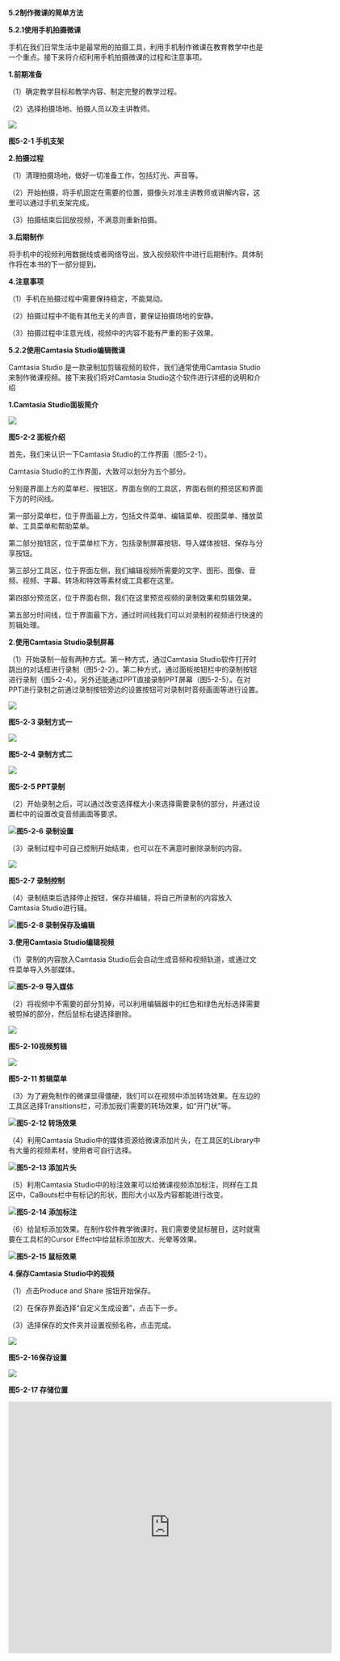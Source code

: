 

**5.2制作微课的简单方法**

**5.2.1使用手机拍摄微课**

手机在我们日常生活中是最常用的拍摄工具，利用手机制作微课在教育教学中也是一个重点。接下来将介绍利用手机拍摄微课的过程和注意事项。

**1.前期准备**

（1）确定教学目标和教学内容、制定完整的教学过程。

（2）选择拍摄场地、拍摄人员以及主讲教师。

![](/assets/图片1.png)

**图5-2-1 手机支架**

**2.拍摄过程**

（1）清理拍摄场地，做好一切准备工作，包括灯光、声音等。

（2）开始拍摄，将手机固定在需要的位置，摄像头对准主讲教师或讲解内容，这里可以通过手机支架完成。

（3）拍摄结束后回放视频，不满意则重新拍摄。

**3.后期制作**

将手机中的视频利用数据线或者网络导出，放入视频软件中进行后期制作。具体制作将在本书的下一部分提到。

**4.注意事项**

（1）手机在拍摄过程中需要保持稳定，不能晃动。

（2）拍摄过程中不能有其他无关的声音，要保证拍摄场地的安静。

（3）拍摄过程中注意光线，视频中的内容不能有严重的影子效果。



**5.2.2使用Camtasia Studio编辑微课**

Camtasia Studio 是一款录制加剪辑视频的软件，我们通常使用Camtasia Studio来制作微课视频。接下来我们将对Camtasia Studio这个软件进行详细的说明和介绍

**1.Camtasia Studio面板简介**

![](/assets/图片2.png)

**图5-2-2 面板介绍**

首先，我们来认识一下Camtasia Studio的工作界面（图5-2-1）。

Camtasia Studio的工作界面，大致可以划分为五个部分。

分别是界面上方的菜单栏、按钮区，界面左侧的工具区，界面右侧的预览区和界面下方的时间线。

第一部分菜单栏，位于界面最上方，包括文件菜单、编辑菜单、视图菜单、播放菜单、工具菜单和帮助菜单。

第二部分按钮区，位于菜单栏下方，包括录制屏幕按钮、导入媒体按钮、保存与分享按钮。

第三部分工具区，位于界面左侧，我们编辑视频所需要的文字、图形、图像、音频、视频、字幕、转场和特效等素材或工具都在这里。

第四部分预览区，位于界面右侧，我们在这里预览视频的录制效果和剪辑效果。

第五部分时间线，位于界面最下方，通过时间线我们可以对录制的视频进行快速的剪辑处理。

**2.使用Camtasia Studio录制屏幕**

（1）开始录制一般有两种方式。第一种方式，通过Camtasia Studio软件打开时跳出的对话框进行录制（图5-2-2）。第二种方式，通过面板按钮栏中的录制按钮进行录制（图5-2-4）。另外还能通过PPT直接录制PPT屏幕（图5-2-5）。在对PPT进行录制之前通过录制按钮旁边的设置按钮可对录制时音频画面等进行设置。

![](/assets/图片3.png)

**图5-2-3 录制方式一**

![](/assets/图片4.png)

**图5-2-4 录制方式二**

![](/assets/图片5.png)

**图5-2-5 PPT录制**

（2）开始录制之后，可以通过改变选择框大小来选择需要录制的部分，并通过设置栏中的设置改变音频画面等要求。

![](/assets/图片6.png)**图5-2-6 录制设置**

（3）录制过程中可自己控制开始结束，也可以在不满意时删除录制的内容。

![](/assets/图片7.png)

**图5-2-7 录制控制**

（4）录制结束后选择停止按钮，保存并编辑，将自己所录制的内容放入Camtasia Studio进行辑。

![](/assets/图片8.png)**图5-2-8 录制保存及编辑**

**3.使用Camtasia Studio编辑视频**

（1）录制的内容放入Camtasia Studio后会自动生成音频和视频轨道，或通过文件菜单导入外部媒体。

![](/assets/图片9.png)**图5-2-9 导入媒体**

（2）将视频中不需要的部分剪掉，可以利用编辑器中的红色和绿色光标选择需要被剪掉的部分，然后鼠标右键选择删除。

![](/assets/图片10.png)

**图5-2-10视频剪辑**

![](/assets/图片11.png)

**图5-2-11 剪辑菜单**

（3）为了避免制作的微课显得僵硬，我们可以在视频中添加转场效果。在左边的工具区选择Transitions栏，可添加我们需要的转场效果，如“开门状”等。

![](/assets/图片12.png)**图5-2-12 转场效果**

（4）利用Camtasia Studio中的媒体资源给微课添加片头，在工具区的Library中有大量的视频素材，使用者可自行选择。

![](/assets/图片13.png)**图5-2-13 添加片头**

（5）利用Camtasia Studio中的标注效果可以给微课视频添加标注，同样在工具区中，CaBouts栏中有标记的形状，图形大小以及内容都能进行改变。

![](/assets/图片14.png)**图5-2-14 添加标注**

（6）给鼠标添加效果。在制作软件教学微课时，我们需要使鼠标醒目，这时就需要在工具栏的Cursor Effect中给鼠标添加放大、光晕等效果。

![](/assets/图片15.png)**图5-2-15 鼠标效果**

**4.保存Camtasia Studio中的视频**

（1）点击Produce and Share 按钮开始保存。

（2）在保存界面选择“自定义生成设置”，点击下一步。

（3）选择保存的文件夹并设置视频名称，点击完成。

![](/assets/图片16.png)

**图5-2-16保存设置**

![](/assets/图片17.png)

**图5-2-17 存储位置**
<iframe frameborder="0" width="640" height="498" src="https://v.qq.com/iframe/player.html?vid=w0528e4kjit&tiny=0&auto=0" allowfullscreen></iframe>




